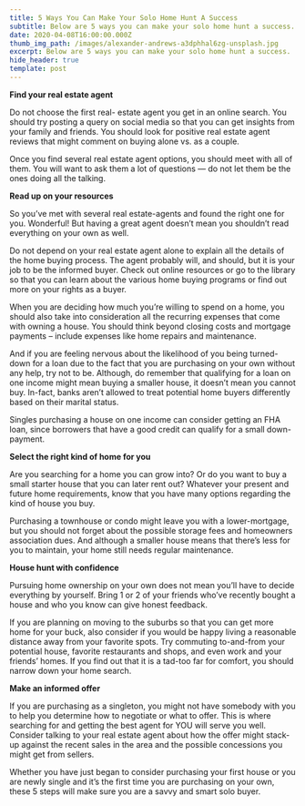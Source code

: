 ```yaml
---
title: 5 Ways You Can Make Your Solo Home Hunt A Success
subtitle: Below are 5 ways you can make your solo home hunt a success.
date: 2020-04-08T16:00:00.000Z
thumb_img_path: /images/alexander-andrews-a3dphhal6zg-unsplash.jpg
excerpt: Below are 5 ways you can make your solo home hunt a success.
hide_header: true
template: post
---
```

<!--StartFragment-->

**Find your real estate agent**

Do not choose the first real- estate agent you get in an online search. You should try posting a query on social media so that you can get insights from your family and friends. You should look for positive real estate agent reviews that might comment on buying alone vs. as a couple.

Once you find several real estate agent options, you should meet with all of them. You will want to ask them a lot of questions — do not let them be the ones doing all the talking.



**Read up on your resources**

So you’ve met with several real estate-agents and found the right one for you. Wonderful! But having a great agent doesn’t mean you shouldn’t read everything on your own as well.

Do not depend on your real estate agent alone to explain all the details of the home buying process. The agent probably will, and should, but it is your job to be the informed buyer. Check out online resources or go to the library so that you can learn about the various home buying programs or find out more on your rights as a buyer.

When you are deciding how much you’re willing to spend on a home, you should also take into consideration all the recurring expenses that come with owning a house. You should think beyond closing costs and mortgage payments – include expenses like home repairs and maintenance.

And if you are feeling nervous about the likelihood of you being turned-down for a loan due to the fact that you are purchasing on your own without any help, try not to be. Although, do remember that qualifying for a loan on one income might mean buying a smaller house, it doesn’t mean you cannot buy. In-fact, banks aren’t allowed to treat potential home buyers differently based on their marital status.

Singles purchasing a house on one income can consider getting an FHA loan, since borrowers that have a good credit can qualify for a small down-payment.



**Select the right kind of home for you**

Are you searching for a home you can grow into? Or do you want to buy a small starter house that you can later rent out? Whatever your present and future home requirements, know that you have many options regarding the kind of house you buy.

Purchasing a townhouse or condo might leave you with a lower-mortgage, but you should not forget about the possible storage fees and homeowners association dues. And although a smaller house means that there’s less for you to maintain, your home still needs regular maintenance.



**House hunt with confidence**

Pursuing home ownership on your own does not mean you’ll have to decide everything by yourself. Bring 1 or 2 of your friends who’ve recently bought a house and who you know can give honest feedback.

If you are planning on moving to the suburbs so that you can get more home for your buck, also consider if you would be happy living a reasonable distance away from your favorite spots. Try commuting to-and-from your potential house, favorite restaurants and shops, and even work and your friends’ homes. If you find out that it is a tad-too far for comfort, you should narrow down your home search.



**Make an informed offer**

If you are purchasing as a singleton, you might not have somebody with you to help you determine how to negotiate or what to offer. This is where searching for and getting the best agent for YOU will serve you well. Consider talking to your real estate agent about how the offer might stack-up against the recent sales in the area and the possible concessions you might get from sellers.

Whether you have just began to consider purchasing your first house or you are newly single and it’s the first time you are purchasing on your own, these 5 steps will make sure you are a savvy and smart solo buyer.

<!--EndFragment-->